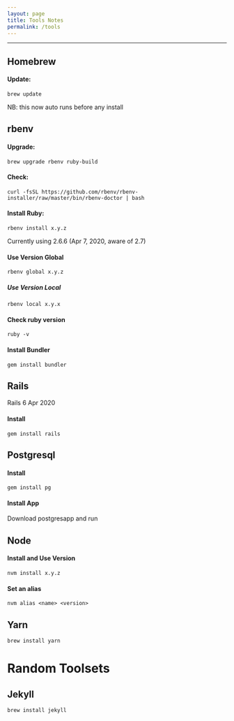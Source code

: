 ```yaml
---
layout: page
title: Tools Notes
permalink: /tools
---
```


---
## Homebrew

#### Update:

`brew update`

NB: this now auto runs before any install

## rbenv

#### Upgrade:

`brew upgrade rbenv ruby-build`

#### Check:

`curl -fsSL https://github.com/rbenv/rbenv-installer/raw/master/bin/rbenv-doctor | bash`

#### Install Ruby:

`rbenv install x.y.z`

Currently using 2.6.6 (Apr 7, 2020, aware of 2.7)

#### Use Version Global

`rbenv global x.y.z`

##### Use Version Local

`rbenv local x.y.x`

#### Check ruby version

`ruby -v`

#### Install Bundler

`gem install bundler`

## Rails

Rails 6 Apr 2020

#### Install

`gem install rails`

## Postgresql

#### Install

`gem install pg`

#### Install App

Download postgresapp and run

## Node

#### Install and Use Version

`nvm install x.y.z`

#### Set an alias

`nvm alias <name> <version>`

## Yarn

`brew install yarn`

# Random Toolsets

## Jekyll

`brew install jekyll`
